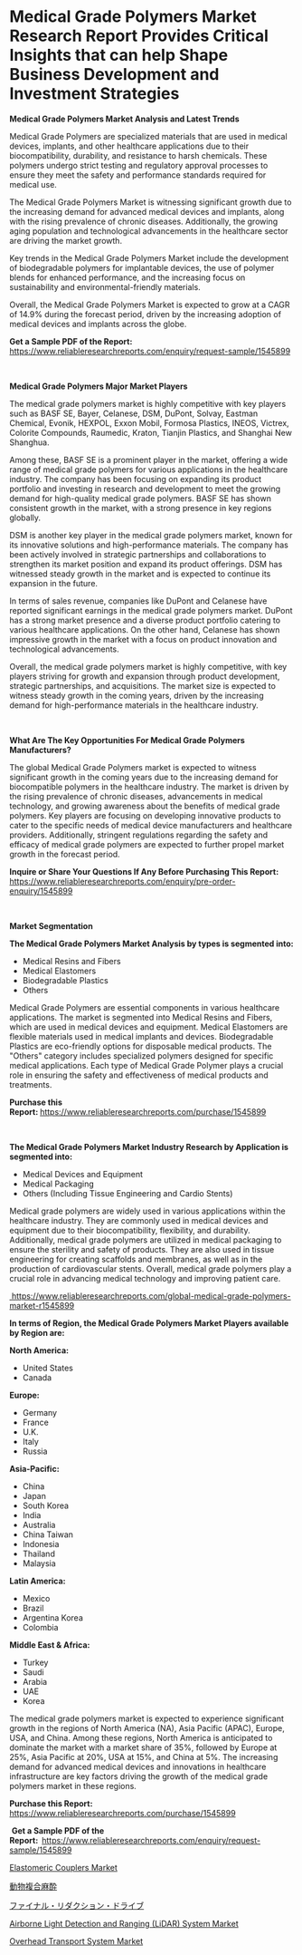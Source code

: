 <p><h1>Medical Grade Polymers Market Research Report Provides Critical Insights that can help Shape Business Development and Investment Strategies</h1></p><p><strong>Medical Grade Polymers Market Analysis and Latest Trends</strong></p>
<p><p>Medical Grade Polymers are specialized materials that are used in medical devices, implants, and other healthcare applications due to their biocompatibility, durability, and resistance to harsh chemicals. These polymers undergo strict testing and regulatory approval processes to ensure they meet the safety and performance standards required for medical use.</p><p>The Medical Grade Polymers Market is witnessing significant growth due to the increasing demand for advanced medical devices and implants, along with the rising prevalence of chronic diseases. Additionally, the growing aging population and technological advancements in the healthcare sector are driving the market growth.</p><p>Key trends in the Medical Grade Polymers Market include the development of biodegradable polymers for implantable devices, the use of polymer blends for enhanced performance, and the increasing focus on sustainability and environmental-friendly materials.</p><p>Overall, the Medical Grade Polymers Market is expected to grow at a CAGR of 14.9% during the forecast period, driven by the increasing adoption of medical devices and implants across the globe.</p></p>
<p><strong>Get a Sample PDF of the Report:&nbsp;</strong> <a href="https://www.reliableresearchreports.com/enquiry/request-sample/1545899">https://www.reliableresearchreports.com/enquiry/request-sample/1545899</a></p>
<p>&nbsp;</p>
<p><strong>Medical Grade Polymers Major Market Players</strong></p>
<p><p>The medical grade polymers market is highly competitive with key players such as BASF SE, Bayer, Celanese, DSM, DuPont, Solvay, Eastman Chemical, Evonik, HEXPOL, Exxon Mobil, Formosa Plastics, INEOS, Victrex, Colorite Compounds, Raumedic, Kraton, Tianjin Plastics, and Shanghai New Shanghua.</p><p>Among these, BASF SE is a prominent player in the market, offering a wide range of medical grade polymers for various applications in the healthcare industry. The company has been focusing on expanding its product portfolio and investing in research and development to meet the growing demand for high-quality medical grade polymers. BASF SE has shown consistent growth in the market, with a strong presence in key regions globally.</p><p>DSM is another key player in the medical grade polymers market, known for its innovative solutions and high-performance materials. The company has been actively involved in strategic partnerships and collaborations to strengthen its market position and expand its product offerings. DSM has witnessed steady growth in the market and is expected to continue its expansion in the future.</p><p>In terms of sales revenue, companies like DuPont and Celanese have reported significant earnings in the medical grade polymers market. DuPont has a strong market presence and a diverse product portfolio catering to various healthcare applications. On the other hand, Celanese has shown impressive growth in the market with a focus on product innovation and technological advancements.</p><p>Overall, the medical grade polymers market is highly competitive, with key players striving for growth and expansion through product development, strategic partnerships, and acquisitions. The market size is expected to witness steady growth in the coming years, driven by the increasing demand for high-performance materials in the healthcare industry.</p></p>
<p>&nbsp;</p>
<p><strong>What Are The Key Opportunities For Medical Grade Polymers Manufacturers?</strong></p>
<p><p>The global Medical Grade Polymers market is expected to witness significant growth in the coming years due to the increasing demand for biocompatible polymers in the healthcare industry. The market is driven by the rising prevalence of chronic diseases, advancements in medical technology, and growing awareness about the benefits of medical grade polymers. Key players are focusing on developing innovative products to cater to the specific needs of medical device manufacturers and healthcare providers. Additionally, stringent regulations regarding the safety and efficacy of medical grade polymers are expected to further propel market growth in the forecast period.</p></p>
<p><strong>Inquire or Share Your Questions If Any Before Purchasing This Report:</strong> <a href="https://www.reliableresearchreports.com/enquiry/pre-order-enquiry/1545899">https://www.reliableresearchreports.com/enquiry/pre-order-enquiry/1545899</a></p>
<p>&nbsp;</p>
<p><strong>Market Segmentation</strong></p>
<p><strong>The Medical Grade Polymers Market Analysis by types is segmented into:</strong></p>
<p><ul><li>Medical Resins and Fibers</li><li>Medical Elastomers</li><li>Biodegradable Plastics</li><li>Others</li></ul></p>
<p><p>Medical Grade Polymers are essential components in various healthcare applications. The market is segmented into Medical Resins and Fibers, which are used in medical devices and equipment. Medical Elastomers are flexible materials used in medical implants and devices. Biodegradable Plastics are eco-friendly options for disposable medical products. The "Others" category includes specialized polymers designed for specific medical applications. Each type of Medical Grade Polymer plays a crucial role in ensuring the safety and effectiveness of medical products and treatments.</p></p>
<p><strong>Purchase this Report:&nbsp;</strong><a href="https://www.reliableresearchreports.com/purchase/1545899">https://www.reliableresearchreports.com/purchase/1545899</a></p>
<p>&nbsp;</p>
<p><strong>The Medical Grade Polymers Market Industry Research by Application is segmented into:</strong></p>
<p><ul><li>Medical Devices and Equipment</li><li>Medical Packaging</li><li>Others (Including Tissue Engineering and Cardio Stents)</li></ul></p>
<p><p>Medical grade polymers are widely used in various applications within the healthcare industry. They are commonly used in medical devices and equipment due to their biocompatibility, flexibility, and durability. Additionally, medical grade polymers are utilized in medical packaging to ensure the sterility and safety of products. They are also used in tissue engineering for creating scaffolds and membranes, as well as in the production of cardiovascular stents. Overall, medical grade polymers play a crucial role in advancing medical technology and improving patient care.</p></p>
<p><a href="https://www.reliableresearchreports.com/global-medical-grade-polymers-market-r1545899">&nbsp;https://www.reliableresearchreports.com/global-medical-grade-polymers-market-r1545899</a></p>
<p><strong>In terms of Region, the Medical Grade Polymers Market Players available by Region are:</strong></p>
<p>
    <p> <strong> North America: </strong>
        <ul>
            <li>United States</li>
            <li>Canada</li>
        </ul>
        </p> 
    <p> <strong> Europe: </strong>
        <ul>
            <li>Germany</li>
            <li>France</li>
            <li>U.K.</li>
            <li>Italy</li>
            <li>Russia</li>
        </ul>
        </p> 
    <p> <strong> Asia-Pacific: </strong>
        <ul>
            <li>China</li>
            <li>Japan</li>
            <li>South Korea</li>
            <li>India</li>
            <li>Australia</li>
            <li>China Taiwan</li>
            <li>Indonesia</li>
            <li>Thailand</li>
            <li>Malaysia</li>
        </ul>
        </p> 
    <p> <strong> Latin America: </strong>
        <ul>
            <li>Mexico</li>
            <li>Brazil</li>
            <li>Argentina Korea</li>
            <li>Colombia</li>
        </ul>
        </p> 
    <p> <strong> Middle East & Africa: </strong>
        <ul>
            <li>Turkey</li>
            <li>Saudi</li>
            <li>Arabia</li>
            <li>UAE</li>
            <li>Korea</li>
        </ul>
    </p>
    </p>
<p><p>The medical grade polymers market is expected to experience significant growth in the regions of North America (NA), Asia Pacific (APAC), Europe, USA, and China. Among these regions, North America is anticipated to dominate the market with a market share of 35%, followed by Europe at 25%, Asia Pacific at 20%, USA at 15%, and China at 5%. The increasing demand for advanced medical devices and innovations in healthcare infrastructure are key factors driving the growth of the medical grade polymers market in these regions.</p></p>
<p><strong>Purchase this Report: </strong><a href="https://www.reliableresearchreports.com/purchase/1545899">https://www.reliableresearchreports.com/purchase/1545899</a></p>
<p>&nbsp;<strong>Get a Sample PDF of the Report:&nbsp;&nbsp;</strong><a href="https://www.reliableresearchreports.com/enquiry/request-sample/1545899">https://www.reliableresearchreports.com/enquiry/request-sample/1545899</a></p>
<p><strong></strong></p>
<p><p><a href="https://github.com/ajiariaa/Market-Research-Report-List-1/blob/main/elastomeric-couplers-market.md">Elastomeric Couplers Market</a></p><p><a href="https://github.com/LuzHills1972/Market-Research-Report-List-1/blob/main/5174051169259.md">動物複合麻酔</a></p><p><a href="https://github.com/kegley4963/Market-Research-Report-List-2/blob/main/1990250169258.md">ファイナル・リダクション・ドライブ</a></p><p><a href="https://github.com/sarohimweaach77/Market-Research-Report-List-1/blob/main/airborne-light-detection-and-ranging-lidar-system-market.md">Airborne Light Detection and Ranging (LiDAR) System Market</a></p><p><a href="https://issuu.com/reportprime-2/docs/overhead-transport-system-market-size-2030.pptx">Overhead Transport System Market</a></p></p>